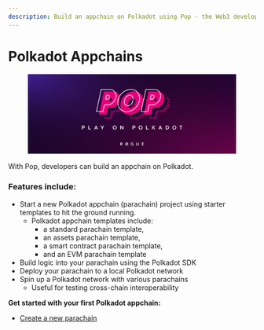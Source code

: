 ```yaml
---
description: Build an appchain on Polkadot using Pop - the Web3 development platform
---
```


# Polkadot Appchains

<figure><img src=".gitbook/assets/image.png" alt=""><figcaption></figcaption></figure>

With Pop, developers can build an appchain on Polkadot.

### Features include:

* Start a new Polkadot appchain (parachain) project using starter templates to hit the ground running.
  * Polkadot appchain templates include:&#x20;
    * a standard parachain template,&#x20;
    * an assets parachain template,&#x20;
    * a smart contract parachain template,&#x20;
    * and an EVM parachain template
* Build logic into your parachain using the Polkadot SDK&#x20;
* Deploy your parachain to a local Polkadot network
* Spin up a Polkadot network with various parachains
  * Useful for testing cross-chain interoperability

**Get started with your first Polkadot appchain:**

* [Create a new parachain](polkadot-appchains/create-a-new-parachain/)
